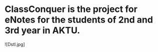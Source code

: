 # ClassConquer is the project for eNotes for the students of 2nd and 3rd year in AKTU.

![Dstl.jpg]

